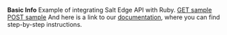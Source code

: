 **Basic Info**
Example of integrating Salt Edge API with Ruby.
[GET sample](https://docs.saltedge.com/reference/#countries)
[POST sample](https://docs.saltedge.com/reference/#tokens-create)
And here is a link to our [documentation](https://docs.saltedge.com/), where you can find step-by-step instructions.

